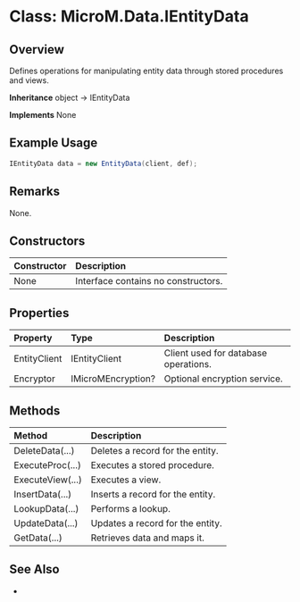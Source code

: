 # Class: MicroM.Data.IEntityData
## Overview
Defines operations for manipulating entity data through stored procedures and views.

**Inheritance**
object -> IEntityData

**Implements**
None

## Example Usage
```csharp
IEntityData data = new EntityData(client, def);
```
## Remarks
None.

## Constructors
| Constructor | Description |
|:------------|:-------------|
| None | Interface contains no constructors. |

## Properties
| Property | Type | Description |
|:------------|:-------------|:-------------|
| EntityClient | IEntityClient | Client used for database operations. |
| Encryptor | IMicroMEncryption? | Optional encryption service. |

## Methods
| Method | Description |
|:------------|:-------------|
| DeleteData(...) | Deletes a record for the entity. |
| ExecuteProc(...) | Executes a stored procedure. |
| ExecuteView(...) | Executes a view. |
| InsertData(...) | Inserts a record for the entity. |
| LookupData(...) | Performs a lookup. |
| UpdateData(...) | Updates a record for the entity. |
| GetData(...) | Retrieves data and maps it. |

## See Also
-
